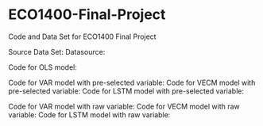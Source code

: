 # ECO1400-Final-Project
Code and Data Set for ECO1400 Final Project

Source Data Set: 
Datasource: 

Code for OLS model: 

Code for VAR model with pre-selected variable: 
Code for VECM model with pre-selected variable: 
Code for LSTM model with pre-selected variable: 

Code for VAR model with raw variable: 
Code for VECM model with raw variable: 
Code for LSTM model with raw variable: 
